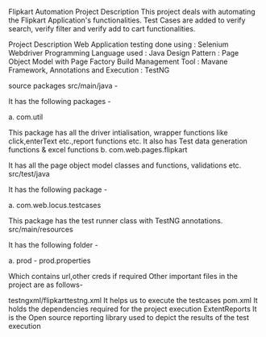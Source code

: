 Flipkart Automation
Project Description
This project deals with automating the Flipkart Application's functionalities. Test Cases are added to verify search, verify filter and verify add to cart functionalities.

Project Description
Web Application testing done using : Selenium Webdriver Programming Language used : Java Design Pattern : Page Object Model with Page Factory Build Management Tool : Mavane Framework, Annotations and Execution : TestNG

source packages
src/main/java -

It has the following packages -

a. com.util

   This package has all the driver intialisation, wrapper functions like click,enterText etc.,report functions etc.
   It also has Test data generation functions & excel functions
b. com.web.pages.flipkart

   It has all the page object model classes and functions, validations etc.
src/test/java

It has the following package -

a. com.web.locus.testcases

   This package has the test runner class with TestNG annotations.
src/main/resources

It has the following folder -

a. prod - prod.properties

   Which contains url,other creds if required
Other important files in the project are as follows-

testngxml/flipkarttestng.xml
     It helps us to execute the testcases
pom.xml
    It holds the dependencies required for the project execution
ExtentReports
    It is the Open source reporting library used to depict the results of the test execution